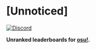 # [Unnoticed]

[![Discord](https://img.shields.io/badge/Discord-[Unnoticed]-7289da.svg)](https://discord.gg/8gbhTNA)

**Unranked leaderboards for [osu!](https://osu.ppy.sh/home).**
